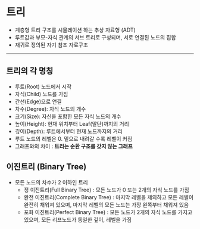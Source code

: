 # 트리
+ 계층형 트리 구조를 시뮬레이션 하는 추상 자료형 (ADT)
+ 루트값과 부모-자식 관계의 서브 트리로 구성되며, 서로 연결된 노드의 집합
+ 재귀로 정의된 자기 참조 자료구조
___
## 트리의 각 명칭
+ 루트(Root) 노드에서 시작
+ 자식(Child) 노드를 가짐
+ 간선(Edge)으로 연결
+ 차수(Degree): 자식 노드의 개수
+ 크기(Size): 자신을 포함한 모든 자식 노드의 개수
+ 높이(Height): 현재 위치부터 Leaf(말단)까지의 거리
+ 깊이(Depth): 루트에서부터 현재 노드까지의 거리
+ 루트 노드의 레벨은 0. 밑으로 내려갈 수록 레벨이 커짐
+ 그래프와의 차이 : __트리는 순환 구조를 갖지 않는 그래프__

## 이진트리 (Binary Tree)
+ 모든 노드의 차수가 2 이하인 트리
    + 정 이진트리(Full Binary Tree) : 모든 노드가 0 또는 2개의 자식 노드를 가짐
    + 완전 이진트리(Complete Binary Tree) : 마지막 레벨을 제외하고 모든 레벨이 완전히 채워져 있으며, 마지막 레벨의 모든 노드는 가장 왼쪽부터 채워져 있음
    + 포화 이진트리(Perfect Binary Tree) : 모든 노드가 2개의 자식 노드를 가지고 있으며, 모든 리프노드가 동일한 깊이, 레벨을 가짐
  